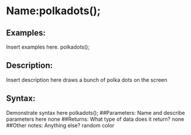 # Name:polkadots();

## Examples:
Insert examples here.
polkadots();

## Description:
Insert description here
draws a bunch of polka dots on the screen
## Syntax:
Demonstrate syntax here
polkadots();
##Parameters: 
Name and describe parameters here
none
##Returns:
What type of data does it return?
none
##Other notes:
Anything else?
random color